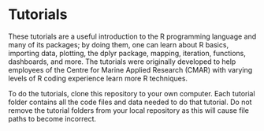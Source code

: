 
<!-- README.md is generated from README.Rmd. Please edit that file -->

# Tutorials

<!-- badges: start -->
<!-- badges: end -->

These tutorials are a useful introduction to the R programming language
and many of its packages; by doing them, one can learn about R basics,
importing data, plotting, the dplyr package, mapping, iteration,
functions, dashboards, and more. The tutorials were originally developed
to help employees of the Centre for Marine Applied Research (CMAR) with
varying levels of R coding experience learn more R techniques.

To do the tutorials, clone this repository to your own computer. Each
tutorial folder contains all the code files and data needed to do that
tutorial. Do not remove the tutorial folders from your local repository
as this will cause file paths to become incorrect.
